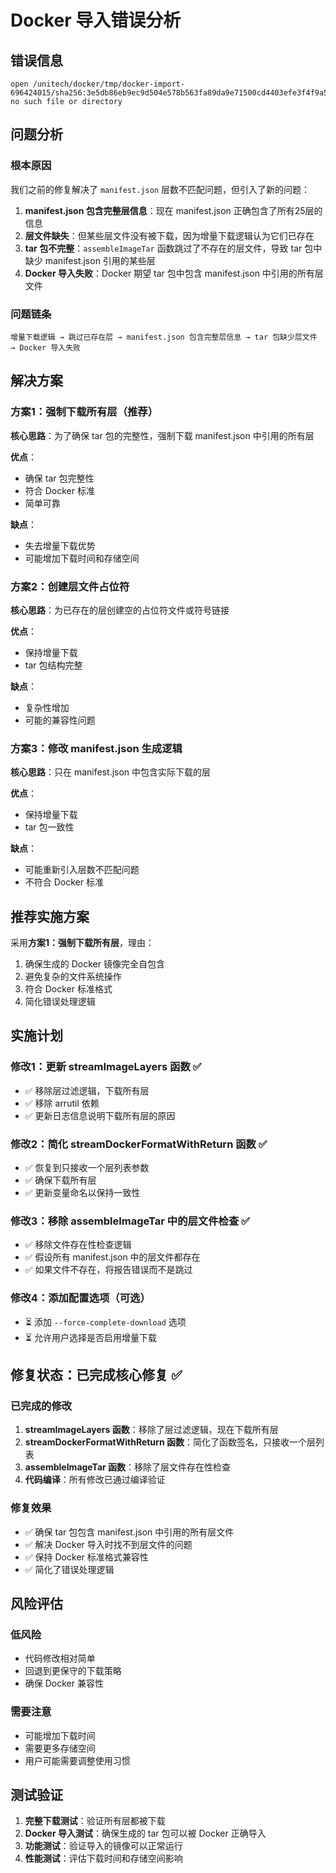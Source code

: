 # Docker 导入错误分析

## 错误信息
```
open /unitech/docker/tmp/docker-import-696424015/sha256:3e5db86eb9ec9d504e578b563fa89da9e71500cd4403efe3f4f9a567bdf34e85.tar: no such file or directory
```

## 问题分析

### 根本原因
我们之前的修复解决了 `manifest.json` 层数不匹配问题，但引入了新的问题：

1. **manifest.json 包含完整层信息**：现在 manifest.json 正确包含了所有25层的信息
2. **层文件缺失**：但某些层文件没有被下载，因为增量下载逻辑认为它们已存在
3. **tar 包不完整**：`assembleImageTar` 函数跳过了不存在的层文件，导致 tar 包中缺少 manifest.json 引用的某些层
4. **Docker 导入失败**：Docker 期望 tar 包中包含 manifest.json 中引用的所有层文件

### 问题链条
```
增量下载逻辑 → 跳过已存在层 → manifest.json 包含完整层信息 → tar 包缺少层文件 → Docker 导入失败
```

## 解决方案

### 方案1：强制下载所有层（推荐）
**核心思路**：为了确保 tar 包的完整性，强制下载 manifest.json 中引用的所有层

**优点**：
- 确保 tar 包完整性
- 符合 Docker 标准
- 简单可靠

**缺点**：
- 失去增量下载优势
- 可能增加下载时间和存储空间

### 方案2：创建层文件占位符
**核心思路**：为已存在的层创建空的占位符文件或符号链接

**优点**：
- 保持增量下载
- tar 包结构完整

**缺点**：
- 复杂性增加
- 可能的兼容性问题

### 方案3：修改 manifest.json 生成逻辑
**核心思路**：只在 manifest.json 中包含实际下载的层

**优点**：
- 保持增量下载
- tar 包一致性

**缺点**：
- 可能重新引入层数不匹配问题
- 不符合 Docker 标准

## 推荐实施方案

采用**方案1：强制下载所有层**，理由：
1. 确保生成的 Docker 镜像完全自包含
2. 避免复杂的文件系统操作
3. 符合 Docker 标准格式
4. 简化错误处理逻辑

## 实施计划

### 修改1：更新 streamImageLayers 函数 ✅
- ✅ 移除层过滤逻辑，下载所有层
- ✅ 移除 arrutil 依赖
- ✅ 更新日志信息说明下载所有层的原因

### 修改2：简化 streamDockerFormatWithReturn 函数 ✅
- ✅ 恢复到只接收一个层列表参数
- ✅ 确保下载所有层
- ✅ 更新变量命名以保持一致性

### 修改3：移除 assembleImageTar 中的层文件检查 ✅
- ✅ 移除文件存在性检查逻辑
- ✅ 假设所有 manifest.json 中的层文件都存在
- ✅ 如果文件不存在，将报告错误而不是跳过

### 修改4：添加配置选项（可选）
- ⏳ 添加 `--force-complete-download` 选项
- ⏳ 允许用户选择是否启用增量下载

## 修复状态：已完成核心修复 ✅

### 已完成的修改
1. **streamImageLayers 函数**：移除了层过滤逻辑，现在下载所有层
2. **streamDockerFormatWithReturn 函数**：简化了函数签名，只接收一个层列表
3. **assembleImageTar 函数**：移除了层文件存在性检查
4. **代码编译**：所有修改已通过编译验证

### 修复效果
- ✅ 确保 tar 包包含 manifest.json 中引用的所有层文件
- ✅ 解决 Docker 导入时找不到层文件的问题
- ✅ 保持 Docker 标准格式兼容性
- ✅ 简化了错误处理逻辑

## 风险评估

### 低风险
- 代码修改相对简单
- 回退到更保守的下载策略
- 确保 Docker 兼容性

### 需要注意
- 可能增加下载时间
- 需要更多存储空间
- 用户可能需要调整使用习惯

## 测试验证

1. **完整下载测试**：验证所有层都被下载
2. **Docker 导入测试**：确保生成的 tar 包可以被 Docker 正确导入
3. **功能测试**：验证导入的镜像可以正常运行
4. **性能测试**：评估下载时间和存储空间影响